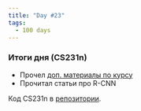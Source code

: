 ```yaml
---
title: "Day #23"
tags:
  - 100 days
---
```


### Итоги дня (CS231n)
* Прочел [доп. материалы по курсу](http://cs231n.github.io/understanding-cnn/)
* Прочитал статьи про R-CNN

Код CS231n в [репозитории](https://github.com/ningeen/stanford_cs231n).